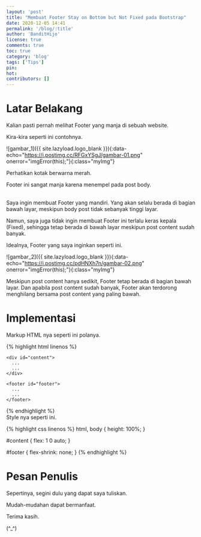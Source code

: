 ```yaml
---
layout: 'post'
title: "Membuat Footer Stay on Bottom but Not Fixed pada Bootstrap"
date: 2020-12-05 14:41
permalink: '/blog/:title'
author: 'BanditHijo'
license: true
comments: true
toc: true
category: 'blog'
tags: ['Tips']
pin:
hot:
contributors: []
---
```


# Latar Belakang

Kalian pasti pernah melihat Footer yang manja di sebuah website.

Kira-kira seperti ini contohnya.

![gambar_1]({{ site.lazyload.logo_blank }}){:data-echo="https://i.postimg.cc/RFGxYSgJ/gambar-01.png" onerror="imgError(this);"}{:class="myImg"}

Perhatikan kotak berwarna merah.

Footer ini sangat manja karena menempel pada post body.

<br>
Saya ingin membuat Footer yang mandiri. Yang akan selalu berada di bagian bawah layar, meskipun body post tidak sebanyak tinggi layar.

Namun, saya juga tidak ingin membuat Footer ini terlalu keras kepala (Fixed), sehingga tetap berada di bawah layar meskipun post content sudah banyak.

Idealnya, Footer yang saya inginkan seperti ini.

![gambar_2]({{ site.lazyload.logo_blank }}){:data-echo="https://i.postimg.cc/pdHNXh7n/gambar-02.png" onerror="imgError(this);"}{:class="myImg"}

Meskipun post content hanya sedikit, Footer tetap berada di bagian bawah layar. Dan apabila post content sudah banyak, Footer akan terdorong menghilang bersama post content yang paling bawah.

# Implementasi

Markup HTML nya seperti ini polanya.

{% highlight html linenos %}
<!DOCTYPE html>
<html>
  <head>
    <title>Footer Anti Manja</title>
  </head>

  <body class="d-flex flex-column">

    <div id="content">
      ...
      ...
    </div>

    <footer id="footer">
      ...
      ...
    </footer>

  </body>
</html>
{% endhighlight %}

<br>
Style nya seperti ini.

{% highlight css linenos %}
html,
body {
  height: 100%;
}

#content {
  flex: 1 0 auto;
}

#footer {
  flex-shrink: none;
}
{% endhighlight %}





# Pesan Penulis

Sepertinya, segini dulu yang dapat saya tuliskan.

Mudah-mudahan dapat bermanfaat.

Terima kasih.

(^_^)
